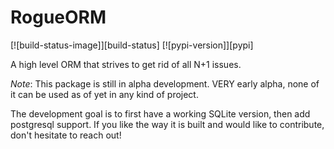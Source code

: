 # RogueORM
[![build-status-image]][build-status]
[![pypi-version]][pypi]

 A high level ORM that strives to get rid of all N+1 issues.

_Note_: This package is still in alpha development. VERY early alpha, none of it can be used as of yet in any kind of project.

The development goal is to first have a working SQLite version, then add postgresql support. If you like the way it is built and would like to contribute, don't hesitate to reach out!

